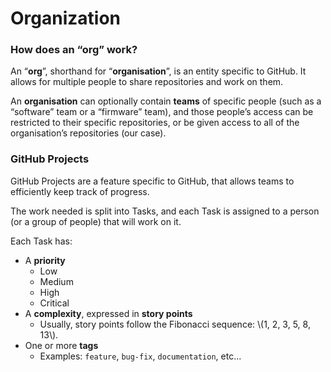 # Organization
### How does an “org” work?
An “**org**”, shorthand for “**organisation**”, is an entity specific to GitHub. It allows for multiple people to share repositories and work on them.

An **organisation** can optionally contain **teams** of specific people (such as a “software” team or a “firmware” team), and those people’s access can be restricted to their specific repositories, or be given access to all of the organisation’s repositories (our case).

### GitHub Projects
GitHub Projects are a feature specific to GitHub, that allows teams to efficiently keep track of progress.

The work needed is split into Tasks, and each Task is assigned to a person  (or a group of people) that will work on it.

Each Task has:
- A **priority**
	- Low
	- Medium
	- High
	- Critical
- A **complexity**, expressed in **story points**
	- Usually, story points follow the Fibonacci sequence: \\(1, 2, 3, 5, 8, 13\\).
- One or more **tags**
	- Examples: `feature`, `bug-fix`, `documentation`, etc...
